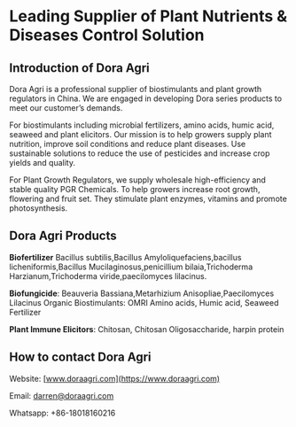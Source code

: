 # Leading Supplier of Plant Nutrients & Diseases Control Solution

## Introduction of Dora Agri

Dora Agri is a professional supplier of biostimulants and plant growth regulators in China. We are engaged in developing Dora series products to meet our customer’s demands.

For biostimulants including microbial fertilizers, amino acids, humic acid, seaweed and plant elicitors. Our mission is to help growers supply plant nutrition, improve soil conditions and reduce plant diseases. Use sustainable solutions to reduce the use of pesticides and increase crop yields and quality.

For Plant Growth Regulators, we supply wholesale high-efficiency and stable quality PGR Chemicals. To help growers increase root growth, flowering and fruit set. They stimulate plant enzymes, vitamins and promote photosynthesis.

## Dora Agri Products

**Biofertilizer** Bacillus subtilis,Bacillus Amyloliquefaciens,bacillus licheniformis,Bacillus Mucilaginosus,penicillium bilaia,Trichoderma Harzianum,Trichoderma viride,paecilomyces lilacinus.

**Biofungicide**: Beauveria Bassiana,Metarhizium Anisopliae,Paecilomyces Lilacinus Organic Biostimulants: OMRI Amino acids, Humic acid, Seaweed Fertilizer

**Plant Immune Elicitors**: Chitosan, Chitosan Oligosaccharide, harpin protein

## How to contact Dora Agri

Website: [www.doraagri.com](https://www.doraagri.com)

Email: darren@doraagri.com

Whatsapp: +86-18018160216
